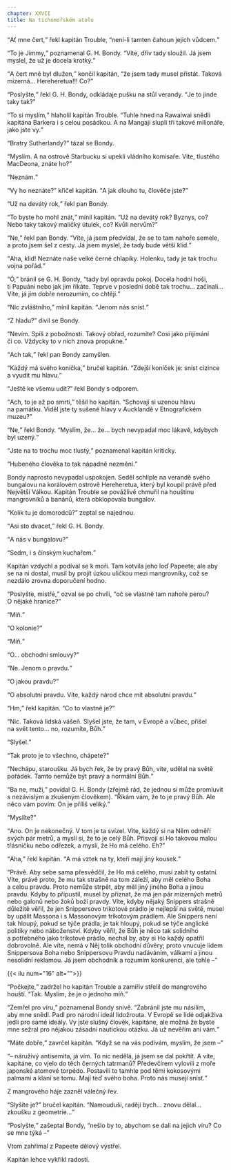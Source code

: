 ```yaml
---
chapter: XXVII
title: Na tichomořském atolu
---
```


<q>Ať&nbsp;mne čert,</q> řekl kapitán Trouble, <q>není-li tamten čahoun jejich vůdcem.</q>

<q>To je Jimmy,</q> poznamenal G.&nbsp;H.&nbsp;Bondy.
<q>Víte, dřív tady sloužil.
Já jsem myslel, že&nbsp;už&nbsp;je docela krotký.</q>

<q>A&nbsp;čert mně byl dlužen,</q> končil kapitán, <q>že&nbsp;jsem tady musel přistát.
Taková mizerná… Hereheretua!!! Co?</q>

<q>Poslyšte,</q> řekl G.&nbsp;H.&nbsp;Bondy, odkládaje pušku na&nbsp;stůl verandy.
<q>Je to jinde taky tak?</q>

<q>To si myslím,</q> hlaholil kapitán Trouble.
<q>Tuhle hned na
Rawaiwai snědli kapitána Barkera i&nbsp;s&nbsp;celou posádkou.
A&nbsp;na&nbsp;Mangaji slupli tři takové milionáře, jako jste vy.</q>

<q>Bratry Sutherlandy?</q>
tázal se&nbsp;Bondy.

<q>Myslím.
A&nbsp;na&nbsp;ostrově Starbucku si upekli vládního komisaře.
Víte, tlustého MacDeona, znáte ho?</q>

<q>Neznám.</q>

<q>Vy ho neznáte?</q>
křičel kapitán.
<q>A&nbsp;jak dlouho tu, člověče jste?</q>

<q>Už&nbsp;na&nbsp;devátý rok,</q> řekl pan&nbsp;Bondy.

<q>To byste ho mohl znát,</q> mínil kapitán.
<q>Už&nbsp;na&nbsp;devátý rok?
Byznys, co?
Nebo taky takový maličký útulek, co?
Kvůli nervům?</q>

<q>Ne,</q> řekl pan Bondy.
<q>Víte, já&nbsp;jsem předvídal, že&nbsp;se to tam nahoře semele, a&nbsp;proto jsem šel z&nbsp;cesty.
Já jsem myslel, že&nbsp;tady bude větší klid.</q>

<q>Aha, klid!
Neznáte naše velké černé chlapíky.
Holenku, tady je tak trochu vojna pořád.</q>

<q>Ó,</q> bránil se G.&nbsp;H.&nbsp;Bondy, <q>tady byl opravdu pokoj.
Docela hodní hoši, ti&nbsp;Papuáni nebo jak jim říkáte.
Teprve v&nbsp;poslední době tak trochu…
začínali… Víte, já&nbsp;jim dobře nerozumím, co&nbsp;chtějí.</q>

<q>Nic zvláštního,</q> mínil kapitán.
<q>Jenom nás sníst.</q>

<q>Z&nbsp;hladu?</q>
divil se&nbsp;Bondy.

<q>Nevím.
Spíš z&nbsp;pobožnosti.
Takový obřad, rozumíte?
Cosi jako přijímání či&nbsp;co.
Vždycky to v&nbsp;nich znova propukne.</q>

<q>Ach tak,</q> řekl pan Bondy zamyšlen.

<q>Každý má svého koníčka,</q> bručel kapitán.
<q>Zdejší koníček je: sníst cizince a&nbsp;vyudit mu hlavu.</q>

<q>Ještě ke&nbsp;všemu udit?</q>
řekl Bondy s&nbsp;odporem.

<q>Ach, to&nbsp;je až&nbsp;po&nbsp;smrti,</q> těšil ho kapitán.
<q>Schovají si uzenou hlavu na&nbsp;památku.
Viděl jste ty sušené hlavy v&nbsp;Aucklandě v&nbsp;Etnografickém muzeu?</q>

<q>Ne,</q> řekl Bondy.
<q>Myslím, že… že… bych nevypadal moc lákavě, kdybych byl uzený.</q>

<q>Jste na&nbsp;to trochu moc tlustý,</q> poznamenal kapitán kriticky.

<q>Hubeného člověka to tak nápadně nezmění.</q>

Bondy naprosto nevypadal uspokojen.
Seděl schlíple na&nbsp;verandě svého bungalovu na&nbsp;korálovém ostrově Hereheretua, který byl koupil právě před
Největší Válkou.
Kapitán Trouble se povážlivě chmuřil na&nbsp;houštinu mangrovníků a&nbsp;banánů, která obklopovala bungalov.

<q>Kolik tu je domorodců?</q>
zeptal se najednou.

<q>Asi sto dvacet,</q> řekl G.&nbsp;H.&nbsp;Bondy.

<q>A&nbsp;nás v&nbsp;bungalovu?</q>

<q>Sedm, i&nbsp;s&nbsp;čínským kuchařem.</q>

Kapitán vzdychl a&nbsp;podíval se k&nbsp;moři.
Tam kotvila jeho loď
Papeete; ale aby se na&nbsp;ni dostal, musil by projít úzkou uličkou mezi mangrovníky, což&nbsp;se nezdálo zrovna doporučení&nbsp;hodno.

<q>Poslyšte, mistře,</q> ozval se po&nbsp;chvíli, <q>oč&nbsp;se vlastně tam nahoře perou?
O&nbsp;nějaké hranice?</q>

<q>Míň.</q>

<q>O&nbsp;kolonie?</q>

<q>Míň.</q>

<q>O… obchodní smlouvy?</q>

<q>Ne.
Jenom o&nbsp;pravdu.</q>

<q>O&nbsp;jakou pravdu?</q>

<q>O&nbsp;absolutní pravdu.
Víte, každý národ chce mít absolutní pravdu.</q>

<q>Hm,</q> řekl kapitán.
<q>Co to vlastně je?</q>

<q>Nic.
Taková lidská vášeň.
Slyšel jste, že&nbsp;tam, v&nbsp;Evropě a&nbsp;vůbec, přišel na&nbsp;svět tento… no, rozumíte, Bůh.</q>

<q>Slyšel.</q>

<q>Tak proto je to všechno, chápete?</q>

<q>Nechápu, staroušku.
Já bych řek, že&nbsp;by pravý Bůh, víte, udělal na&nbsp;světě pořádek.
Tamto nemůže být pravý a&nbsp;normální Bůh.</q>

<q>Ba ne, muži,</q> povídal G.&nbsp;H.&nbsp;Bondy (zřejmě rád, že&nbsp;jednou si může promluvit s&nbsp;nezávislým a&nbsp;zkušeným člověkem).
<q>Říkám vám, že&nbsp;to je pravý Bůh.
Ale něco vám povím: On je příliš veliký.</q>

<q>Myslíte?</q>

<q>Ano.
On je nekonečný.
V&nbsp;tom je ta svízel.
Víte, každý si na
Něm odměří svých pár metrů, a&nbsp;myslí si, že&nbsp;to je celý Bůh.
Přisvojí si Ho takovou malou třásničku nebo odřezek, a&nbsp;myslí, že&nbsp;Ho má celého. Eh?</q>

<q>Aha,</q> řekl kapitán.
<q>A&nbsp;má vztek na&nbsp;ty, kteří mají jiný kousek.</q>

<q>Právě.
Aby sebe sama přesvědčil, že&nbsp;Ho má celého, musí zabít ty ostatní.
Víte, právě proto, že&nbsp;mu tak strašně na&nbsp;tom záleží, aby&nbsp;měl celého
Boha a&nbsp;celou pravdu.
Proto nemůže strpět, aby&nbsp;měl jiný jiného Boha a&nbsp;jinou pravdu.
Kdyby to připustil, musel by přiznat, že&nbsp;má jen pár mizerných metrů nebo galonů nebo žoků boží pravdy.
Víte, kdyby nějaký Snippers strašně důležitě věřil, že&nbsp;jen Snippersovo trikotové prádlo je nejlepší na&nbsp;světě, musel by upálit
Massona i&nbsp;s&nbsp;Massonovým trikotovým prádlem.
Ale Snippers není tak hloupý, pokud se týče prádla; je tak hloupý, pokud se týče anglické politiky nebo náboženství.
Kdyby věřil, že&nbsp;Bůh je něco tak solidního a&nbsp;potřebného jako trikotové prádlo, nechal by, aby&nbsp;si Ho každý opatřil dobrovolně.
Ale víte, nemá v&nbsp;Něj tolik obchodní důvěry; proto vnucuje lidem Snippersova Boha nebo Snippersovu Pravdu nadáváním, válkami a&nbsp;jinou nesolidní reklamou.
Já jsem obchodník a&nbsp;rozumím konkurenci, ale&nbsp;tohle –</q>

{{< ilu num="16" alt="">}}

<q>Počkejte,</q> zadržel ho kapitán Trouble a&nbsp;zamířiv střelil do&nbsp;mangrového houští.
<q>Tak.
Myslím, že&nbsp;je o&nbsp;jednoho míň.</q>

<q>Zemřel pro víru,</q> poznamenal Bondy snivě.
<q>Zabránil jste mu násilím, aby&nbsp;mne snědl.
Padl pro národní ideál lidožrouta.
V&nbsp;Evropě se lidé odjakživa jedli pro samé ideály.
Vy jste slušný člověk, kapitáne, ale&nbsp;možná že&nbsp;byste mne sežral pro nějakou zásadní nautickou otázku.
Já už&nbsp;nevěřím ani vám.</q>

<q>Máte dobře,</q> zavrčel kapitán.
<q>Když se na&nbsp;vás podívám, myslím, že&nbsp;jsem –</q>

<q>– náruživý antisemita, já&nbsp;vím.
To nic nedělá, já&nbsp;jsem se dal pokřtít.
A&nbsp;víte, kapitáne, co&nbsp;vjelo do&nbsp;těch černých tatrmanů?
Předevčírem vylovili z&nbsp;moře japonské atomové torpédo.
Postavili to tamhle pod těmi kokosovými palmami a&nbsp;klaní se tomu.
Mají teď svého boha.
Proto nás musejí sníst.</q>

Z&nbsp;mangrového háje zazněl válečný&nbsp;řev.

<q>Slyšíte je?</q>
bručel kapitán.
<q>Namouduši, raději bych… znovu dělal… zkoušku z&nbsp;geometrie…</q>

<q>Poslyšte,</q> zašeptal Bondy, <q>nešlo by to, abychom se dali na&nbsp;jejich víru?
Co se mne týká –</q>

Vtom zahřímal z&nbsp;Papeete dělový&nbsp;výstřel.

Kapitán lehce vykřikl radostí.

